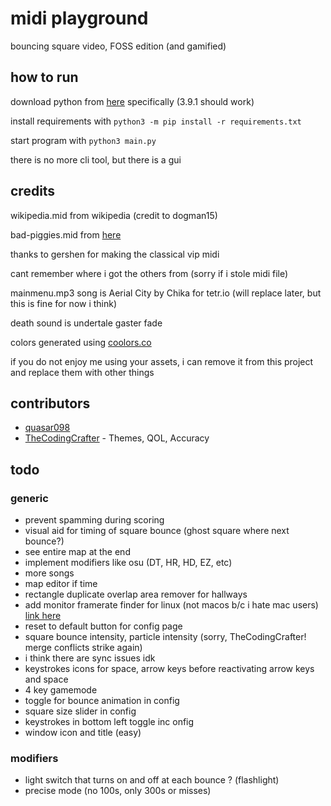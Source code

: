 # midi playground

bouncing square video, FOSS edition (and gamified)

## how to run

download python from [here](https://python.org) specifically (3.9.1 should work)

install requirements with `python3 -m pip install -r requirements.txt`

start program with `python3 main.py`

there is no more cli tool, but there is a gui

## credits

wikipedia.mid from wikipedia (credit to dogman15)

bad-piggies.mid from [here](https://www.vgmusic.com/new-files/Bad_Piggies_MIDIPIANO.mid)

thanks to gershen for making the classical vip midi

cant remember where i got the others from (sorry if i stole midi file)

mainmenu.mp3 song is Aerial City by Chika for tetr.io (will replace later, but this is fine for now i think)

death sound is undertale gaster fade

colors generated using [coolors.co](https://coolors.co/generate)

if you do not enjoy me using your assets, i can remove it from this project and replace them with other things

## contributors

- [quasar098](https://github.com/quasar098)
- [TheCodingCrafter](https://github.com/TheCodingCrafter) - Themes, QOL, Accuracy

## todo

### generic

- prevent spamming during scoring
- visual aid for timing of square bounce (ghost square where next bounce?)
- see entire map at the end
- implement modifiers like osu (DT, HR, HD, EZ, etc)
- more songs
- map editor if time
- rectangle duplicate overlap area remover for hallways
- add monitor framerate finder for linux (not macos b/c i hate mac users) [link here](https://stackoverflow.com/questions/1225057/how-can-i-determine-the-monitor-refresh-rate)
- reset to default button for config page
- square bounce intensity, particle intensity (sorry, TheCodingCrafter! merge conflicts strike again)
- i think there are sync issues idk
- keystrokes icons for space, arrow keys before reactivating arrow keys and space
- 4 key gamemode
- toggle for bounce animation in config
- square size slider in config
- keystrokes in bottom left toggle inc onfig
- window icon and title (easy)

### modifiers

- light switch that turns on and off at each bounce ? (flashlight)
- precise mode (no 100s, only 300s or misses)

